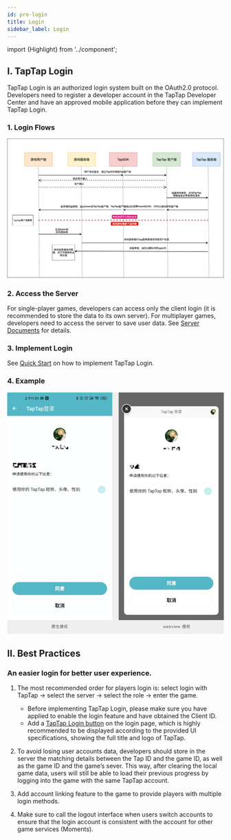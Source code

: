 ```yaml
---
id: pro-login 
title: Login 
sidebar_label: Login
---
```

import {Highlight} from '../component';

## I. TapTap Login
TapTap Login is an authorized login system built on the OAuth2.0 protocol. Developers need to register a developer account in the TapTap Developer Center and have an approved mobile application before they can implement TapTap Login.

### 1\. Login Flows
![](/img/tap_login.png)

### 2\. Access the Server
For single-player games, developers can access only the client login (it is recommended to store the data to its own server). For multiplayer games, developers need to access the server to save user data. See [Server Documents](/api/service) for details.

### 3\. Implement Login
See [Quick Start](/sdk/) on how to implement TapTap Login.  

### 4\. Example
![](/img/tap_taploginview.png)

<!-- ## 二、数据收集
如需开通，请联系我们的技术支持 QQ：3171097571 邮件：support@tapdb.com -->

## II. Best Practices

### An easier login for better user experience.

1.  The most recommended order for players login is: select login with TapTap → select the server → select the role → enter the game.
    - Before implementing TapTap Login, please make sure you have applied to enable the login feature and have obtained the Client ID.
    - Add a [TapTap Login button](/res/TapTapLoginButton.zip) on the login page, which is highly recommended to be displayed  <Highlight color='#f00'>according to the provided UI specifications, showing the full title and logo of TapTap.</Highlight>

2. To avoid losing user accounts data, developers should store in the server the matching details between the Tap ID and the game ID, as well as the game ID and the game’s sever. This way, after clearing the local game data, users will still be able to load their previous progress by logging into the game with the same TapTap account.

3. Add account linking feature to the game to provide players with multiple login methods.

4. Make sure to call the logout interface when users switch accounts to ensure that the login account is consistent with the account for other game services (Moments).
